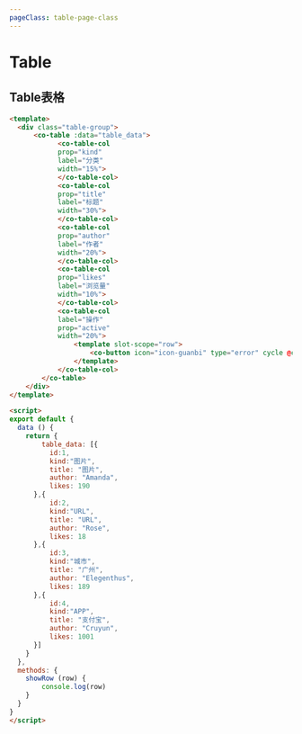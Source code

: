 ```yaml
---
pageClass: table-page-class
---
```


# Table
## Table表格

<template>
  <div class="table-group">
      <co-table :data="table_data">
            <co-table-col
            prop="kind"
            label="分类"
            width="15%">
            </co-table-col>
            <co-table-col
            prop="title"
            label="标题"
            width="30%">
            </co-table-col>
            <co-table-col
            prop="author"
            label="作者"
            width="20%">
            </co-table-col>
            <co-table-col
            prop="likes"
            label="浏览量"
            width="10%">
            </co-table-col>
            <co-table-col
            label="操作"
            prop="active"
            width="20%">
                <template slot-scope="row">
                    <co-button icon="icon-guanbi" type="error" cycle @click="showRow(row)"></co-button>
                </template>
            </co-table-col>
        </co-table>
    </div>
</template>

<script>
export default {
  data () {
    return {
        table_data: [{
          id:1,
          kind:"图片",
          title: "图片",
          author: "Amanda",
          likes: 190
      },{
          id:2,
          kind:"URL",
          title: "URL",
          author: "Rose",
          likes: 18
      },{
          id:3,
          kind:"城市",
          title: "广州",
          author: "Elegenthus",
          likes: 189
      },{
          id:4,
          kind:"APP",
          title: "支付宝",
          author: "Cruyun",
          likes: 1001
      }]
    }
  },
  methods: {
    showRow (row) {
        console.log(row)
    }
  }
}
</script>


```html
<template>
  <div class="table-group">
      <co-table :data="table_data">
            <co-table-col
            prop="kind"
            label="分类"
            width="15%">
            </co-table-col>
            <co-table-col
            prop="title"
            label="标题"
            width="30%">
            </co-table-col>
            <co-table-col
            prop="author"
            label="作者"
            width="20%">
            </co-table-col>
            <co-table-col
            prop="likes"
            label="浏览量"
            width="10%">
            </co-table-col>
            <co-table-col
            label="操作"
            prop="active"
            width="20%">
                <template slot-scope="row">
                    <co-button icon="icon-guanbi" type="error" cycle @click="showRow(row)"></co-button>
                </template>
            </co-table-col>
        </co-table>
    </div>
</template>

<script>
export default {
  data () {
    return {
        table_data: [{
          id:1,
          kind:"图片",
          title: "图片",
          author: "Amanda",
          likes: 190
      },{
          id:2,
          kind:"URL",
          title: "URL",
          author: "Rose",
          likes: 18
      },{
          id:3,
          kind:"城市",
          title: "广州",
          author: "Elegenthus",
          likes: 189
      },{
          id:4,
          kind:"APP",
          title: "支付宝",
          author: "Cruyun",
          likes: 1001
      }]
    }
  },
  methods: {
    showRow (row) {
        console.log(row)
    }
  }
}
</script>
```